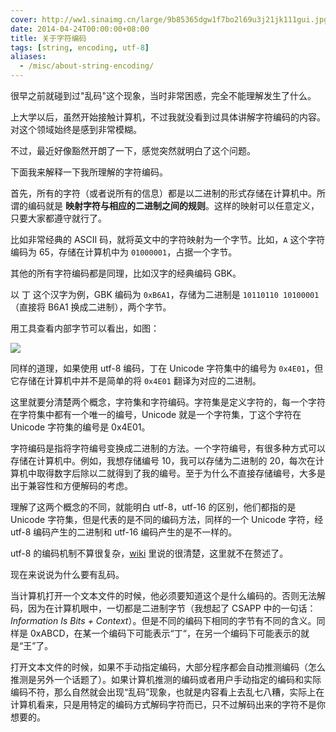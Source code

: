 ```yaml
---
cover: http://ww1.sinaimg.cn/large/9b85365dgw1f7bo2l69u3j21jk111gui.jpg
date: 2014-04-24T00:00:00+08:00
title: 关于字符编码
tags: [string, encoding, utf-8]
aliases:
  - /misc/about-string-encoding/
---
```

很早之前就碰到过"乱码"这个现象，当时非常困惑，完全不能理解发生了什么。

上大学以后，虽然开始接触计算机，不过我就没看到过具体讲解字符编码的内容。对这个领域始终是感到非常模糊。

不过，最近好像豁然开朗了一下，感觉突然就明白了这个问题。

<!--more-->

下面我来解释一下我所理解的字符编码。

首先，所有的字符（或者说所有的信息）都是以二进制的形式存储在计算机中。所谓的编码就是 **映射字符与相应的二进制之间的规则**。这样的映射可以任意定义，只要大家都遵守就行了。

比如非常经典的 ASCII 码，就将英文中的字符映射为一个字节。比如，`A` 这个字符编码为 65，存储在计算机中为 `01000001`，占据一个字节。

其他的所有字符编码都是同理，比如汉字的经典编码 GBK。

以 丁 这个汉字为例，GBK 编码为 `0xB6A1`，存储为二进制是 `10110110 10100001`（直接将 B6A1 换成二进制），两个字节。

用工具查看内部字节可以看出，如图：

![](http://ww3.sinaimg.cn/large/9b85365djw1f23cmmpfu1j20ex01qaa9.jpg)

同样的道理，如果使用 utf-8 编码，丁在 Unicode 字符集中的编号为 `0x4E01`，但它存储在计算机中并不是简单的将 `0x4E01` 翻译为对应的二进制。

这里就要分清楚两个概念，字符集和字符编码。字符集是定义字符的，每一个字符在字符集中都有一个唯一的编号，Unicode 就是一个字符集，丁这个字符在 Unicode 字符集的编号是 0x4E01。

字符编码是指将字符编号变换成二进制的方法。一个字符编号，有很多种方式可以存储在计算机中。例如，我想存储编号 10，我可以存储为二进制的 20，每次在计算机中取得数字后除以二就得到了我的编号。至于为什么不直接存储编号，大多是出于兼容性和方便解码的考虑。

理解了这两个概念的不同，就能明白 utf-8，utf-16 的区别，他们都指的是 Unicode 字符集，但是代表的是不同的编码方法，同样的一个 Unicode 字符，经 utf-8 编码产生的二进制和 utf-16 编码产生的是不一样的。

utf-8 的编码机制不算很复杂，[wiki](https://zh.wikipedia.org/wiki/UTF-8) 里说的很清楚，这里就不在赘述了。

现在来说说为什么要有乱码。

当计算机打开一个文本文件的时候，他必须要知道这个是什么编码的。否则无法解码，因为在计算机眼中，一切都是二进制字节（我想起了 CSAPP 中的一句话：*Information Is Bits + Context*）。但是不同的编码下相同的字节有不同的含义。同样是 0xABCD，在某一个编码下可能表示“丁“，在另一个编码下可能表示的就是“王”了。

打开文本文件的时候，如果不手动指定编码，大部分程序都会自动推测编码（怎么推测是另外一个话题了）。如果计算机推测的编码或者用户手动指定的编码和实际编码不符，那么自然就会出现“乱码”现象，也就是内容看上去乱七八糟，实际上在计算机看来，只是用特定的编码方式解码字符而已，只不过解码出来的字符不是你想要的。
